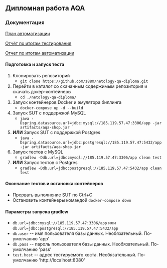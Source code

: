 ## Дипломная работа AQA

### Документация
[План автоматизации](https://github.com/HeadLavie/qa-diploma/blob/main/docs/Plan.md)

[Отчёт по итогам тестирования](https://github.com/HeadLavie/qa-diploma/blob/main/docs/Report.md)

[Отчет по итогам автоматизации](https://github.com/HeadLavie/qa-diploma/blob/main/docs/Summary.md)

#### Подготовка и запуск теста

1. Клонировать репозиторий
    * ```git clone https://github.com/z88m/netology-qa-diploma.git```
1. Перейти в каталог со скачанным содержимым репозитория и скачать докер-контейнеры
    * ```cd ./netology-qa-diploma/```
1. Запуск контейнеров Docker и эмулятора биллинга
    * ```docker-compose up -d --build```
1. Запуск SUT с поддержкой MySQL
   * ```java -Dspring.datasource.url=jdbc:mysql://185.119.57.47:3306/app -jar artifacts/aqa-shop.jar```
1. **ИЛИ** Запуск SUT с поддержкой Postgres
   * ```java -Dspring.datasource.url=jdbc:postgresql://185.119.57.47:5432/app -jar artifacts/aqa-shop.jar```
1. Запуск тестов с MySQL
   * ```gradlew -Ddb.url=jdbc:mysql://185.119.57.47:3306/app clean test```
1. **ИЛИ** Запуск тестов с Postgres
   * ```gradlew -Ddb.url=jdbc:postgresql://185.119.57.47:5432/app clean test```

#### Окончание тестов и остановка контейнеров

   * Прервать выполнение SUT по Ctrl+C 
   * Остановить контейнеры командой ```docker-compose down```

#### Параметры запуска gradlew

   *  ```db.url=jdbc:mysql://185.119.57.47:3306/app``` или ```db.url=jdbc:postgresql://185.119.57.47:5432/app```
   *  ```db.user``` -- имя пользователя базы данных. Необязательный. По-умолчанию 'app'
   * ```db.pass``` -- пароль пользователя базы данных. Необязательный. По-умолчанию 'pass'
   * ```test.host``` -- адрес тестируемого хоста. Необязательный. По-умолчанию 'http://localhost:8080'
